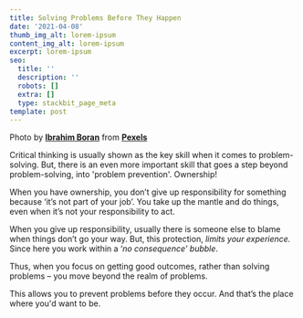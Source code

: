 ```yaml
---
title: Solving Problems Before They Happen
date: '2021-04-08'
thumb_img_alt: lorem-ipsum
content_img_alt: lorem-ipsum
excerpt: lorem-ipsum
seo:
  title: ''
  description: ''
  robots: []
  extra: []
  type: stackbit_page_meta
template: post
---
```



Photo by [**Ibrahim Boran**](https://www.pexels.com/@ibrahimboran?utm_content=attributionCopyText\&utm_medium=referral\&utm_source=pexels) from [**Pexels**](https://www.pexels.com/photo/man-sitting-on-the-vehicle-photograph-3582560/?utm_content=attributionCopyText\&utm_medium=referral\&utm_source=pexels)

Critical thinking is usually shown as the key skill when it comes to problem-solving. But, there is an even more important skill that goes a step beyond problem-solving, into 'problem prevention'. Ownership!


When you have ownership, you don’t give up responsibility for something because ‘it’s not part of your job’. You take up the mantle and do things, even when it’s not your responsibility to act.


When you give up responsibility, usually there is someone else to blame when things don’t go your way. But, this protection, *limits your experience.* Since here you work within a ‘*no consequence’ bubble*.


Thus, when you focus on getting good outcomes, rather than solving problems – you move beyond the realm of problems. 


This allows you to prevent problems before they occur. And that’s the place where you'd want to be.



